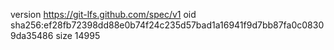 version https://git-lfs.github.com/spec/v1
oid sha256:ef28fb72398dd88e0b74f24c235d57bad1a16941f9d7bb87fa0c08309da35486
size 14995
